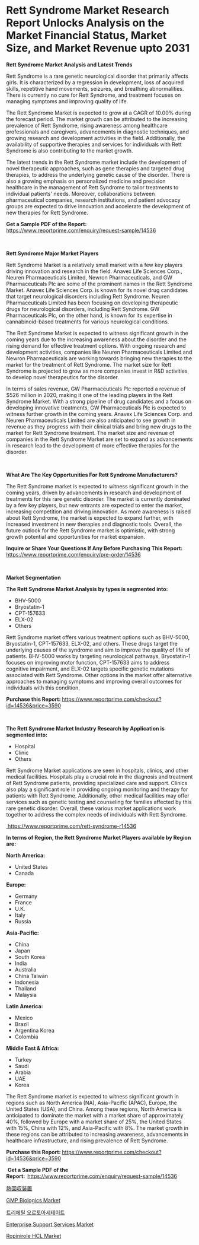 <p><h1>Rett Syndrome Market Research Report Unlocks Analysis on the Market Financial Status, Market Size, and Market Revenue upto 2031</h1></p><p><strong>Rett Syndrome Market Analysis and Latest Trends</strong></p>
<p><p>Rett Syndrome is a rare genetic neurological disorder that primarily affects girls. It is characterized by a regression in development, loss of acquired skills, repetitive hand movements, seizures, and breathing abnormalities. There is currently no cure for Rett Syndrome, and treatment focuses on managing symptoms and improving quality of life.</p><p>The Rett Syndrome Market is expected to grow at a CAGR of 10.00% during the forecast period. The market growth can be attributed to the increasing prevalence of Rett Syndrome, rising awareness among healthcare professionals and caregivers, advancements in diagnostic techniques, and growing research and development activities in the field. Additionally, the availability of supportive therapies and services for individuals with Rett Syndrome is also contributing to the market growth.</p><p>The latest trends in the Rett Syndrome market include the development of novel therapeutic approaches, such as gene therapies and targeted drug therapies, to address the underlying genetic cause of the disorder. There is also a growing emphasis on personalized medicine and precision healthcare in the management of Rett Syndrome to tailor treatments to individual patients' needs. Moreover, collaborations between pharmaceutical companies, research institutions, and patient advocacy groups are expected to drive innovation and accelerate the development of new therapies for Rett Syndrome.</p></p>
<p><strong>Get a Sample PDF of the Report:&nbsp;</strong> <a href="https://www.reportprime.com/enquiry/request-sample/14536">https://www.reportprime.com/enquiry/request-sample/14536</a></p>
<p>&nbsp;</p>
<p><strong>Rett Syndrome Major Market Players</strong></p>
<p><p>Rett Syndrome Market is a relatively small market with a few key players driving innovation and research in the field. Anavex Life Sciences Corp., Neuren Pharmaceuticals Limited, Newron Pharmaceuticals, and GW Pharmaceuticals Plc are some of the prominent names in the Rett Syndrome Market. Anavex Life Sciences Corp. is known for its novel drug candidates that target neurological disorders including Rett Syndrome. Neuren Pharmaceuticals Limited has been focusing on developing therapeutic drugs for neurological disorders, including Rett Syndrome. GW Pharmaceuticals Plc, on the other hand, is known for its expertise in cannabinoid-based treatments for various neurological conditions.</p><p>The Rett Syndrome Market is expected to witness significant growth in the coming years due to the increasing awareness about the disorder and the rising demand for effective treatment options. With ongoing research and development activities, companies like Neuren Pharmaceuticals Limited and Newron Pharmaceuticals are working towards bringing new therapies to the market for the treatment of Rett Syndrome. The market size for Rett Syndrome is projected to grow as more companies invest in R&D activities to develop novel therapeutics for the disorder.</p><p>In terms of sales revenue, GW Pharmaceuticals Plc reported a revenue of $526 million in 2020, making it one of the leading players in the Rett Syndrome Market. With a strong pipeline of drug candidates and a focus on developing innovative treatments, GW Pharmaceuticals Plc is expected to witness further growth in the coming years. Anavex Life Sciences Corp. and Neuren Pharmaceuticals Limited are also anticipated to see growth in revenue as they progress with their clinical trials and bring new drugs to the market for Rett Syndrome treatment. The market size and revenue of companies in the Rett Syndrome Market are set to expand as advancements in research lead to the development of more effective therapies for the disorder.</p></p>
<p>&nbsp;</p>
<p><strong>What Are The Key Opportunities For Rett Syndrome Manufacturers?</strong></p>
<p><p>The Rett Syndrome market is expected to witness significant growth in the coming years, driven by advancements in research and development of treatments for this rare genetic disorder. The market is currently dominated by a few key players, but new entrants are expected to enter the market, increasing competition and driving innovation. As more awareness is raised about Rett Syndrome, the market is expected to expand further, with increased investment in new therapies and diagnostic tools. Overall, the future outlook for the Rett Syndrome market is optimistic, with strong growth potential and opportunities for market expansion.</p></p>
<p><strong>Inquire or Share Your Questions If Any Before Purchasing This Report:</strong> <a href="https://www.reportprime.com/enquiry/pre-order/14536">https://www.reportprime.com/enquiry/pre-order/14536</a></p>
<p>&nbsp;</p>
<p><strong>Market Segmentation</strong></p>
<p><strong>The Rett Syndrome Market Analysis by types is segmented into:</strong></p>
<p><ul><li>BHV-5000</li><li>Bryostatin-1</li><li>CPT-157633</li><li>ELX-02</li><li>Others</li></ul></p>
<p><p>Rett Syndrome market offers various treatment options such as BHV-5000, Bryostatin-1, CPT-157633, ELX-02, and others. These drugs target the underlying causes of the syndrome and aim to improve the quality of life of patients. BHV-5000 works by targeting neurological pathways, Bryostatin-1 focuses on improving motor function, CPT-157633 aims to address cognitive impairment, and ELX-02 targets specific genetic mutations associated with Rett Syndrome. Other options in the market offer alternative approaches to managing symptoms and improving overall outcomes for individuals with this condition.</p></p>
<p><strong>Purchase this Report:&nbsp;</strong><a href="https://www.reportprime.com/checkout?id=14536&price=3590">https://www.reportprime.com/checkout?id=14536&price=3590</a></p>
<p>&nbsp;</p>
<p><strong>The Rett Syndrome Market Industry Research by Application is segmented into:</strong></p>
<p><ul><li>Hospital</li><li>Clinic</li><li>Others</li></ul></p>
<p><p>Rett Syndrome Market applications are seen in hospitals, clinics, and other medical facilities. Hospitals play a crucial role in the diagnosis and treatment of Rett Syndrome patients, providing specialized care and support. Clinics also play a significant role in providing ongoing monitoring and therapy for patients with Rett Syndrome. Additionally, other medical facilities may offer services such as genetic testing and counseling for families affected by this rare genetic disorder. Overall, these various market applications work together to address the complex needs of individuals with Rett Syndrome.</p></p>
<p><a href="https://www.reportprime.com/rett-syndrome-r14536">&nbsp;https://www.reportprime.com/rett-syndrome-r14536</a></p>
<p><strong>In terms of Region, the Rett Syndrome Market Players available by Region are:</strong></p>
<p>
    <p> <strong> North America: </strong>
        <ul>
            <li>United States</li>
            <li>Canada</li>
        </ul>
        </p> 
    <p> <strong> Europe: </strong>
        <ul>
            <li>Germany</li>
            <li>France</li>
            <li>U.K.</li>
            <li>Italy</li>
            <li>Russia</li>
        </ul>
        </p> 
    <p> <strong> Asia-Pacific: </strong>
        <ul>
            <li>China</li>
            <li>Japan</li>
            <li>South Korea</li>
            <li>India</li>
            <li>Australia</li>
            <li>China Taiwan</li>
            <li>Indonesia</li>
            <li>Thailand</li>
            <li>Malaysia</li>
        </ul>
        </p> 
    <p> <strong> Latin America: </strong>
        <ul>
            <li>Mexico</li>
            <li>Brazil</li>
            <li>Argentina Korea</li>
            <li>Colombia</li>
        </ul>
        </p> 
    <p> <strong> Middle East & Africa: </strong>
        <ul>
            <li>Turkey</li>
            <li>Saudi</li>
            <li>Arabia</li>
            <li>UAE</li>
            <li>Korea</li>
        </ul>
    </p>
    </p>
<p><p>The Rett Syndrome market is expected to witness significant growth in regions such as North America (NA), Asia-Pacific (APAC), Europe, the United States (USA), and China. Among these regions, North America is anticipated to dominate the market with a market share of approximately 40%, followed by Europe with a market share of 25%, the United States with 15%, China with 12%, and Asia-Pacific with 8%. The market growth in these regions can be attributed to increasing awareness, advancements in healthcare infrastructure, and rising prevalence of Rett Syndrome.</p></p>
<p><strong>Purchase this Report: </strong><a href="https://www.reportprime.com/checkout?id=14536&price=3590">https://www.reportprime.com/checkout?id=14536&price=3590</a></p>
<p>&nbsp;<strong>Get a Sample PDF of the Report:&nbsp;&nbsp;</strong><a href="https://www.reportprime.com/enquiry/request-sample/14536">https://www.reportprime.com/enquiry/request-sample/14536</a></p>
<p><strong></strong></p>
<p><p><a href="https://github.com/mathieurico66/Market-Research-Report-List-1/blob/main/273832225429.md">熱回収装置</a></p><p><a href="https://github.com/myacatherineblakecaczo9vcsw/Market-Research-Report-List-2/blob/main/gmp-biologics-market.md">GMP Biologics Market</a></p><p><a href="https://github.com/lkwggful07722/Market-Research-Report-List-1/blob/main/186523923161.md">트리에틸 오르토아세테이트</a></p><p><a href="https://github.com/irfadac/Market-Research-Report-List-2/blob/main/enterprise-support-services-market.md">Enterprise Support Services Market</a></p><p><a href="https://issuu.com/reportprime-2/docs/ropinirole-hcl-market-size-2030.pptx">Ropinirole HCL Market</a></p></p>